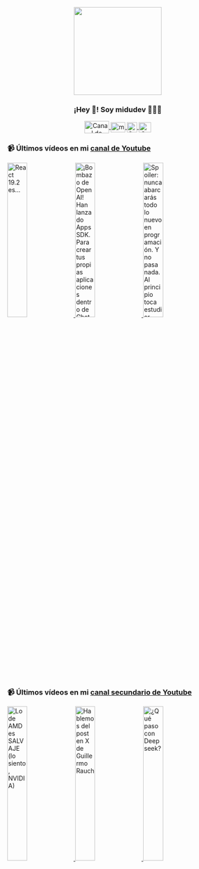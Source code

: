 <p align="center" width="300">
   <img align="center" width="200" src="https://user-images.githubusercontent.com/1561955/106762302-fda9de00-6635-11eb-99be-3ef744e60c0e.png" />
   <h3 align="center">¡Hey 👋! Soy midudev 👨🏻‍💻</h3>
</p>

<p align="center">
   <a href="https://twitch.tv/midudev" target="blank">
    <img align="center" src="https://upload.wikimedia.org/wikipedia/commons/c/ce/Twitch_logo_2019.svg" alt="Canal de Twitch de midudev" height="28px" width="56px" />
  </a>
  <span style="width: 8px;"> </span>
   <a href="https://youtube.com/midudev" target="blank">
    <img align="center" src="https://upload.wikimedia.org/wikipedia/commons/0/09/YouTube_full-color_icon_%282017%29.svg" alt="midudev" height="23px" width="33px" />
  </a>
  <span style="width: 8px;"> </span>
  <a href="https://instagram.com/midu.dev" target="blank">
    <img align="center" src="https://upload.wikimedia.org/wikipedia/commons/e/e7/Instagram_logo_2016.svg" alt="Canal de Instagram de midu.dev" height="23px" width="23px" />
  </a>
  <span style="width: 8px;"> </span>
  <a href="https://twitter.com/midudev" target="blank">
    <img align="center" src="https://upload.wikimedia.org/wikipedia/commons/thumb/6/6f/Logo_of_Twitter.svg/2491px-Logo_of_Twitter.svg.png" alt="Canal de Twitter de midudev" height="23px" width="28px" />
  </a>
</p>

### 📹 Últimos vídeos en mi [canal de Youtube](https://youtube.com/midudev?sub_confirmation=1)

<a href='https://youtu.be/5DEDxkoZllM' target='_blank'>
  <img width='30%' src='https://img.youtube.com/vi/5DEDxkoZllM/mqdefault.jpg' alt='React 19.2 es...' />
</a>
<a href='https://youtu.be/_RNidfcmW7w' target='_blank'>
  <img width='30%' src='https://img.youtube.com/vi/_RNidfcmW7w/mqdefault.jpg' alt='¡Bombazo de OpenAI! Han lanzado Apps SDK. Para crear tus propias aplicaciones dentro de ChatGPT.  ✓' />
</a>
<a href='https://youtu.be/sQwxGG7IjKs' target='_blank'>
  <img width='30%' src='https://img.youtube.com/vi/sQwxGG7IjKs/mqdefault.jpg' alt='Spoiler: nunca abarcarás todo lo nuevo en programación. Y no pasa nada.  Al principio toca estudiar' />
</a>

### 📹 Últimos vídeos en mi [canal secundario de Youtube](https://youtube.com/midulive?sub_confirmation=1)

<a href='https://youtu.be/HnRIFacGgds' target='_blank'>
  <img width='30%' src='https://img.youtube.com/vi/HnRIFacGgds/mqdefault.jpg' alt='Lo de AMD es SALVAJE (lo siento, NVIDIA)' />
</a>
<a href='https://youtu.be/ZtXan4esGtc' target='_blank'>
  <img width='30%' src='https://img.youtube.com/vi/ZtXan4esGtc/mqdefault.jpg' alt='Hablemos del post en X de Guillermo Rauch' />
</a>
<a href='https://youtu.be/3WOmfQi_kj8' target='_blank'>
  <img width='30%' src='https://img.youtube.com/vi/3WOmfQi_kj8/mqdefault.jpg' alt='¿Qué paso con Deepseek?' />
</a>